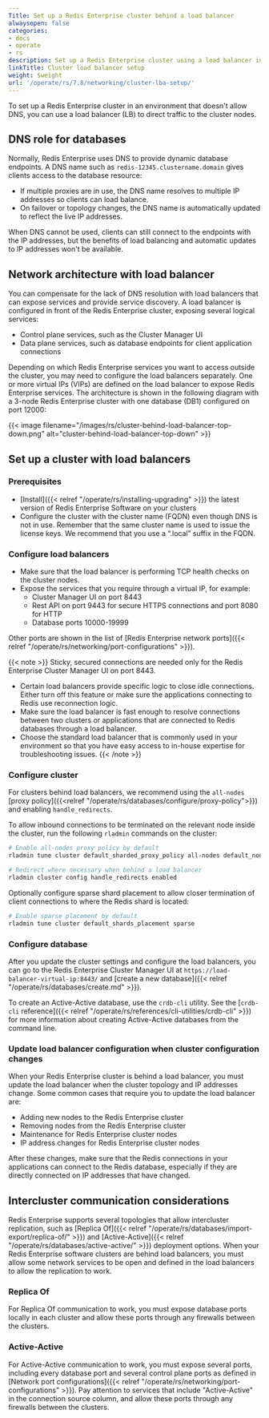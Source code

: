 ```yaml
---
Title: Set up a Redis Enterprise cluster behind a load balancer
alwaysopen: false
categories:
- docs
- operate
- rs
description: Set up a Redis Enterprise cluster using a load balancer instead of DNS to direct traffic to cluster nodes.
linkTitle: Cluster load balancer setup
weight: $weight
url: '/operate/rs/7.8/networking/cluster-lba-setup/'
---
```

To set up a Redis Enterprise cluster in an environment that doesn't allow DNS, you can use a load balancer (LB) to direct traffic to the cluster nodes.

## DNS role for databases

Normally, Redis Enterprise uses DNS to provide dynamic database endpoints.
A DNS name such as `redis-12345.clustername.domain` gives clients access to the database resource:

- If multiple proxies are in use, the DNS name resolves to multiple IP addresses so clients can load balance.
- On failover or topology changes, the DNS name is automatically updated to reflect the live IP addresses.

When DNS cannot be used, clients can still connect to the endpoints with the IP addresses,
but the benefits of load balancing and automatic updates to IP addresses won't be available.

## Network architecture with load balancer

You can compensate for the lack of DNS resolution with load balancers that can expose services and provide service discovery.
A load balancer is configured in front of the Redis Enterprise cluster, exposing several logical services:

- Control plane services, such as the Cluster Manager UI
- Data plane services, such as database endpoints for client application connections

Depending on which Redis Enterprise services you want to access outside the cluster, you may need to configure the load balancers separately.
One or more virtual IPs (VIPs) are defined on the load balancer to expose Redis Enterprise services.
The architecture is shown in the following diagram with a 3-node Redis Enterprise cluster with one database (DB1) configured on port 12000:

{{< image filename="/images/rs/cluster-behind-load-balancer-top-down.png" alt="cluster-behind-load-balancer-top-down" >}}

## Set up a cluster with load balancers

### Prerequisites

- [Install]({{< relref "/operate/rs/installing-upgrading" >}}) the latest version of Redis Enterprise Software on your clusters
- Configure the cluster with the cluster name (FQDN) even though DNS is not in use.
    Remember that the same cluster name is used to issue the license keys.
    We recommend that you use a “.local” suffix in the FQDN.

### Configure load balancers

- Make sure that the load balancer is performing TCP health checks on the cluster nodes.
- Expose the services that you require through a virtual IP, for example:
    - Cluster Manager UI on port 8443
    - Rest API on port 9443 for secure HTTPS connections and port 8080 for HTTP
    - Database ports 10000-19999

Other ports are shown in the list of [Redis Enterprise network ports]({{< relref "/operate/rs/networking/port-configurations" >}}).

{{< note >}}
Sticky, secured connections are needed only for the Redis Enterprise Cluster Manager UI on port 8443.

- Certain load balancers provide specific logic to close idle connections. Either turn off this feature or make sure the applications connecting to Redis use reconnection logic.
- Make sure the load balancer is fast enough to resolve connections between two clusters or applications that are connected to Redis databases through a load balancer.
- Choose the standard load balancer that is commonly used in your environment so that you have easy access to in-house expertise for troubleshooting issues.
{{< /note >}}

### Configure cluster

For clusters behind load balancers, we recommend using the `all-nodes` [proxy policy]({{<relref "/operate/rs/databases/configure/proxy-policy">}}) and enabling `handle_redirects`.

To allow inbound connections to be terminated on the relevant node inside the cluster, run the following `rladmin` commands on the cluster:

```sh
# Enable all-nodes proxy policy by default
rladmin tune cluster default_sharded_proxy_policy all-nodes default_non_sharded_proxy_policy all-nodes

# Redirect where necessary when behind a load balancer
rladmin cluster config handle_redirects enabled
```

Optionally configure sparse shard placement to allow closer termination of client connections to where the Redis shard is located:

```sh
# Enable sparse placement by default
rladmin tune cluster default_shards_placement sparse
```

### Configure database

After you update the cluster settings and configure the load balancers, you can go to the Redis Enterprise Cluster Manager UI at `https://load-balancer-virtual-ip:8443/` and [create a new database]({{< relref "/operate/rs/databases/create.md" >}}).

To create an Active-Active database, use the `crdb-cli` utility. See the [`crdb-cli` reference]({{< relref "/operate/rs/references/cli-utilities/crdb-cli" >}}) for more information about creating Active-Active databases from the command line.

### Update load balancer configuration when cluster configuration changes

When your Redis Enterprise cluster is behind a load balancer, you must update the load balancer when the cluster topology and IP addresses change.
Some common cases that require you to update the load balancer are:

- Adding new nodes to the Redis Enterprise cluster
- Removing nodes from the Redis Enterprise cluster
- Maintenance for Redis Enterprise cluster nodes
- IP address changes for Redis Enterprise cluster nodes

After these changes, make sure that the Redis connections in your applications can connect to the Redis database,
especially if they are directly connected on IP addresses that have changed.

## Intercluster communication considerations

Redis Enterprise supports several topologies that allow intercluster replication, such as [Replica Of]({{< relref "/operate/rs/databases/import-export/replica-of/" >}}) and [Active-Active]({{< relref "/operate/rs/databases/active-active/" >}}) deployment options.
When your Redis Enterprise software clusters are behind load balancers, you must allow some network services to be open and defined in the load balancers to allow the replication to work.

### Replica Of

For Replica Of communication to work, you must expose database ports locally in each cluster and allow these ports through any firewalls between the clusters.

### Active-Active

For Active-Active communication to work, you must expose several ports, including every database port and several control plane ports as defined in [Network port configurations]({{< relref "/operate/rs/networking/port-configurations" >}}). Pay attention to services that include "Active-Active" in the connection source column, and allow these ports through any firewalls between the clusters.
